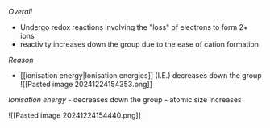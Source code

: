 *Overall*
+ Undergo redox reactions involving the "loss" of electrons to form 2+ ions
+ reactivity increases down the group due to the ease of cation formation

*Reason*
+ [[ionisation energy|Ionisation energies]] (I.E.) decreases down the group
![[Pasted image 20241224154353.png]]

*Ionisation energy* - decreases down the group - atomic size increases

![[Pasted image 20241224154440.png]]